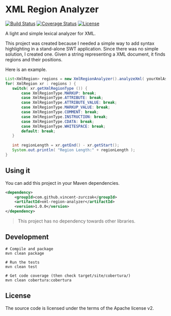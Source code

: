 # XML Region Analyzer

[![Build Status](https://travis-ci.org/vincent-zurczak/Xml-Region-Analyzer.svg?branch=master)](https://travis-ci.org/vincent-zurczak/Xml-Region-Analyzer)
[![Coverage Status](https://coveralls.io/repos/github/vincent-zurczak/Xml-Region-Analyzer/badge.svg?branch=master)](https://coveralls.io/github/vincent-zurczak/Xml-Region-Analyzer?branch=master)
[![License](https://img.shields.io/badge/license-Apache%20v2-blue.svg)](http://www.apache.org/licenses/LICENSE-2.0)

A light and simple lexical analyzer for XML.

This project was created because I needed a simple way to add syntax highlighting in a stand-alone SWT application.
Since there was no simple solution, I created one. Given a string representing a XML document, it finds regions and their positions.

Here is an example.

 ```java
List<XmlRegion> regions = new XmlRegionAnalyzer().analyzeXml( yourXmlAsAString );
for( XmlRegion xr : regions ) {
	switch( xr.getXmlRegionType ()) {
		case XmlRegionType.MARKUP: break;
		case XmlRegionType.ATTRIBUTE: break;
		case XmlRegionType.ATTRIBUTE_VALUE: break;
		case XmlRegionType.MARKUP_VALUE: break;
		case XmlRegionType.COMMENT: break;
		case XmlRegionType.INSTRUCTION: break;
		case XmlRegionType.CDATA: break;
		case XmlRegionType.WHITESPACE: break;
		default: break;
	}
	
	int regionLength = xr.getEnd() - xr.getStart();
	System.out.println( "Region Length:" + regionLength );
}
```


## Using it

You can add this project in your Maven dependencies.

```xml
<dependency>
	<groupId>com.github.vincent-zurczak</groupId>
	<artifactId>xml-region-analyzer</artifactId>
	<version>1.0.0</version>
</dependency>
```

> This project has no dependency towards other libraries.


## Development

```properties
# Compile and package
mvn clean package

# Run the tests
mvn clean test

# Get code coverage (then check target/site/cobertura/)
mvn clean cobertura:cobertura
```


## License

The source code is licensed under the terms of the Apache license v2.
 